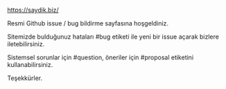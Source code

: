https://saydik.biz/

Resmi Github issue / bug bildirme sayfasına hoşgeldiniz.

Sitemizde bulduğunuz hataları #bug etiketi ile yeni bir issue açarak bizlere iletebilirsiniz.

Sistemsel sorunlar için #question, öneriler için #proposal etiketini kullanabilirsiniz.

Teşekkürler.
